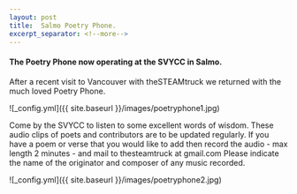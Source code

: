```yaml
---
layout: post
title:  Salmo Poetry Phone.
excerpt_separator: <!--more-->
---
```


#### The Poetry Phone now operating at the SVYCC in Salmo.

After a recent visit to Vancouver with theSTEAMtruck we returned with the much loved Poetry Phone.

![_config.yml]({{ site.baseurl }}/images/poetryphone1.jpg)

Come by the SVYCC to listen to some excellent words of wisdom.
These audio clips of poets and contributors are to be updated regularly.
If you have a poem or verse that you would like to add then record the
audio - max length 2 minutes - and mail to thesteamtruck at gmail.com
Please indicate the name of the originator and composer of any music recorded.
 
![_config.yml]({{ site.baseurl }}/images/poetryphone2.jpg)

